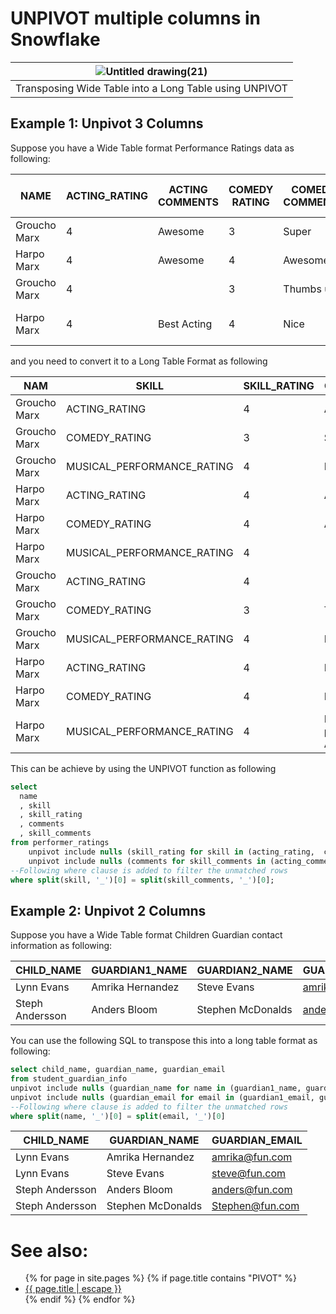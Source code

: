 # UNPIVOT multiple columns in Snowflake

|![Untitled drawing(21)](https://github.com/user-attachments/assets/50bf7be7-2d27-41e9-a3ed-3e5b81041402)|
|:--:|
|Transposing Wide Table into a Long Table using UNPIVOT|

## Example 1: Unpivot 3 Columns
Suppose you have a Wide Table format Performance Ratings data as following:

| NAME         | ACTING_RATING | ACTING COMMENTS | COMEDY RATING | COMEDY COMMENTS | MUSICAL PERFORMANCE RATING | MUSICAL PERFORMANCE COMMENTS |
|--------------|---------------|-----------------|---------------|-----------------|----------------------------|------------------------------|
| Groucho Marx | 4             | Awesome         | 3             | Super           | 4                          | Really good                  |
| Harpo Marx   | 4             | Awesome         | 4             | Awesome         | 4                          |                              |
| Groucho Marx | 4             |                 | 3             | Thumbs up       | 4                          | Nice                         |
| Harpo Marx   | 4             | Best Acting     | 4             | Nice            | 4                          | Best performance Award!      |

and you need to convert it to a Long Table Format as following

| NAM          | SKILL                      | SKILL_RATING | COMMENTS                | SKILL_COMMENTS               | 
|--------------|----------------------------|--------------|-------------------------|------------------------------|
| Groucho Marx | ACTING_RATING              | 4            | Awesome                 | ACTING_COMMENTS              |                      
| Groucho Marx | COMEDY_RATING              | 3            | Super                   | COMEDY_COMMENTS              |                      
| Groucho Marx | MUSICAL_PERFORMANCE_RATING | 4            | Really good             | MUSICAL_PERFORMANCE_COMMENTS |                      
| Harpo Marx   | ACTING_RATING              | 4            | Awesome                 | ACTING_COMMENTS              |                      
| Harpo Marx   | COMEDY_RATING              | 4            | Awesome                 | COMEDY_COMMENTS              |                      
| Harpo Marx   | MUSICAL_PERFORMANCE_RATING | 4            |                         | MUSICAL_PERFORMANCE_COMMENTS |                      
| Groucho Marx | ACTING_RATING              | 4            |                         | ACTING_COMMENTS              |                      
| Groucho Marx | COMEDY_RATING              | 3            | Thumbs up               | COMEDY_COMMENTS              |                      
| Groucho Marx | MUSICAL_PERFORMANCE_RATING | 4            | Nice                    | MUSICAL_PERFORMANCE_COMMENTS |                      
| Harpo Marx   | ACTING_RATING              | 4            | Best Acting             | ACTING_COMMENTS              |                      
| Harpo Marx   | COMEDY_RATING              | 4            | Nice                    | COMEDY_COMMENTS              |                      
| Harpo Marx   | MUSICAL_PERFORMANCE_RATING | 4            | Best performance Award! | MUSICAL_PERFORMANCE_COMMENTS |                      

This can be achieve by using the UNPIVOT function as following

```sql
select 
  name
  , skill
  , skill_rating
  , comments
  , skill_comments
from performer_ratings
    unpivot include nulls (skill_rating for skill in (acting_rating,  comedy_rating, musical_performance_rating)) 
    unpivot include nulls (comments for skill_comments in (acting_comments,comedy_comments, musical_performance_comments)) 
--Following where clause is added to filter the unmatched rows
where split(skill, '_')[0] = split(skill_comments, '_')[0];

```

## Example 2: Unpivot 2 Columns
Suppose you have a Wide Table format Children Guardian contact information as following:

| CHILD_NAME      | GUARDIAN1_NAME   | GUARDIAN2_NAME    | GUARDIAN1_EMAIL | GUARDIAN2_EMAIL |
|-----------------|------------------|-------------------|-----------------|-----------------|
| Lynn Evans      | Amrika Hernandez | Steve Evans       | amrika@fun.com  | steve@fun.com   |
| Steph Andersson | Anders Bloom     | Stephen McDonalds | anders@fun.com  | Stephen@fun.com |

You can use the following SQL to transpose this into a long table format as following:

```sql
select child_name, guardian_name, guardian_email
from student_guardian_info
unpivot include nulls (guardian_name for name in (guardian1_name, guardian2_name))
unpivot include nulls (guardian_email for email in (guardian1_email, guardian2_email))
--Following where clause is added to filter the unmatched rows
where split(name, '_')[0] = split(email, '_')[0]

```


| CHILD_NAME      | GUARDIAN_NAME     | GUARDIAN_EMAIL  |
|-----------------|-------------------|-----------------|
| Lynn Evans      | Amrika Hernandez  | amrika@fun.com  |
| Lynn Evans      | Steve Evans       | steve@fun.com   |
| Steph Andersson | Anders Bloom      | anders@fun.com  |
| Steph Andersson | Stephen McDonalds | Stephen@fun.com |

# See also:
<ul id="recent-articles">
{% for page in site.pages %}
    {% if page.title contains "PIVOT" %}
    <li>
    <a href="{{ page.url | relative_url }}">{{ page.title | escape }}</a>
    </li>
    {% endif %}
{% endfor %}
</ul>


